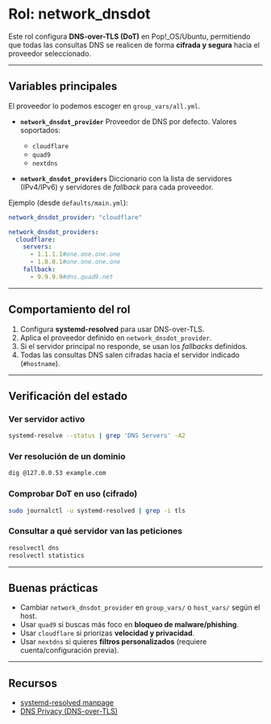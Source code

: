 # Rol: network\_dnsdot

Este rol configura **DNS-over-TLS (DoT)** en Pop!\_OS/Ubuntu, permitiendo que todas las consultas DNS se realicen de forma **cifrada y segura** hacia el proveedor seleccionado.

---

## Variables principales

El proveedor lo podemos escoger en `group_vars/all.yml`.

* **`network_dnsdot_provider`**
  Proveedor de DNS por defecto. Valores soportados:

  * `cloudflare`
  * `quad9`
  * `nextdns`

* **`network_dnsdot_providers`**
  Diccionario con la lista de servidores (IPv4/IPv6) y servidores de *fallback* para cada proveedor.

Ejemplo (desde `defaults/main.yml`):

```yaml
network_dnsdot_provider: "cloudflare"

network_dnsdot_providers:
  cloudflare:
    servers:
      - 1.1.1.1#one.one.one.one
      - 1.0.0.1#one.one.one.one
    fallback:
      - 9.9.9.9#dns.quad9.net
```

---

## Comportamiento del rol

1. Configura **systemd-resolved** para usar DNS-over-TLS.
2. Aplica el proveedor definido en `network_dnsdot_provider`.
3. Si el servidor principal no responde, se usan los *fallbacks* definidos.
4. Todas las consultas DNS salen cifradas hacia el servidor indicado (`#hostname`).

---

## Verificación del estado

### Ver servidor activo

```bash
systemd-resolve --status | grep 'DNS Servers' -A2
```

### Ver resolución de un dominio

```bash
dig @127.0.0.53 example.com
```

### Comprobar DoT en uso (cifrado)

```bash
sudo journalctl -u systemd-resolved | grep -i tls
```

### Consultar a qué servidor van las peticiones

```bash
resolvectl dns
resolvectl statistics
```

---

## Buenas prácticas

* Cambiar `network_dnsdot_provider` en `group_vars/` o `host_vars/` según el host.
* Usar `quad9` si buscas más foco en **bloqueo de malware/phishing**.
* Usar `cloudflare` si priorizas **velocidad y privacidad**.
* Usar `nextdns` si quieres **filtros personalizados** (requiere cuenta/configuración previa).

---

## Recursos

* [systemd-resolved manpage](https://www.freedesktop.org/software/systemd/man/resolved.conf.html)
* [DNS Privacy (DNS-over-TLS)](https://dnsprivacy.org/)
